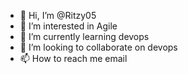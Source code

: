- 👋 Hi, I’m @Ritzy05
- 👀 I’m interested in Agile
- 🌱 I’m currently learning devops
- 💞️ I’m looking to collaborate on devops
- 📫 How to reach me email

<!---
Ritzy05/Ritzy05 is a ✨ special ✨ repository because its `README.md` (this file) appears on your GitHub profile.
You can click the Preview link to take a look at your changes.
--->

